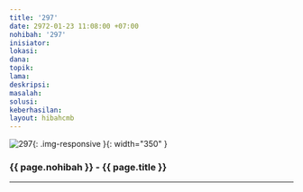 ```yaml
---
title: '297'
date: 2972-01-23 11:08:00 +07:00
nohibah: '297'
inisiator: 
lokasi: 
dana: 
topik: 
lama: 
deskripsi: 
masalah: 
solusi: 
keberhasilan: 
layout: hibahcmb
---
```


![297](/static/img/hibahcmb/297.png){: .img-responsive }{: width="350" }

### {{ page.nohibah }} - {{ page.title }}

---
